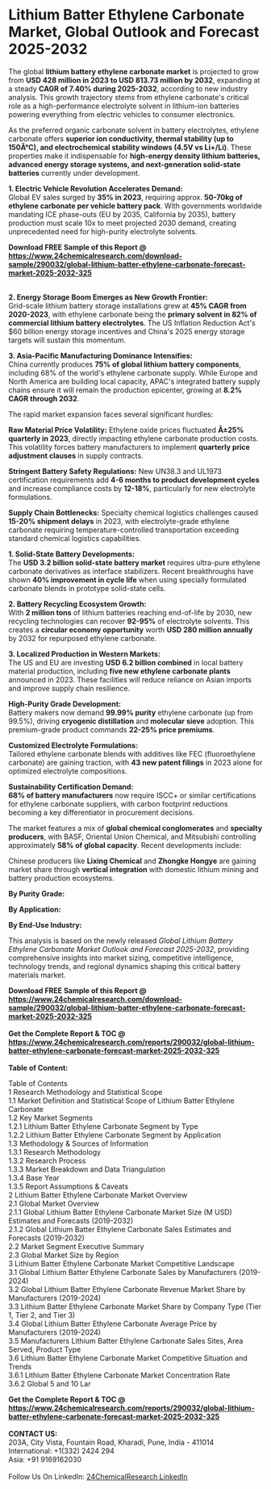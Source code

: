 <h1>Lithium Batter Ethylene Carbonate Market, Global Outlook and Forecast 2025-2032</h1><p>The global <strong>lithium battery ethylene carbonate market</strong> is projected to grow from <strong>USD 428 million in 2023 to USD 813.73 million by 2032</strong>, expanding at a steady <strong>CAGR of 7.40% during 2025-2032</strong>, according to new industry analysis. This growth trajectory stems from ethylene carbonate's critical role as a high-performance electrolyte solvent in lithium-ion batteries powering everything from electric vehicles to consumer electronics.</p><p>As the preferred organic carbonate solvent in battery electrolytes, ethylene carbonate offers <strong>superior ion conductivity, thermal stability (up to 150Â°C), and electrochemical stability windows (4.5V vs Li+/Li)</strong>. These properties make it indispensable for <strong>high-energy density lithium batteries, advanced energy storage systems, and next-generation solid-state batteries</strong> currently under development.</p><p><strong>1. Electric Vehicle Revolution Accelerates Demand:</strong><br>
Global EV sales surged by <strong>35% in 2023</strong>, requiring approx. <strong>50-70kg of ethylene carbonate per vehicle battery pack</strong>. With governments worldwide mandating ICE phase-outs (EU by 2035, California by 2035), battery production must scale 10x to meet projected 2030 demand, creating unprecedented need for high-purity electrolyte solvents.</p><div><b>Download FREE Sample of this Report @ 
            <a href="https://www.24chemicalresearch.com/download-sample/290032/global-lithium-batter-ethylene-carbonate-forecast-market-2025-2032-325">
            https://www.24chemicalresearch.com/download-sample/290032/global-lithium-batter-ethylene-carbonate-forecast-market-2025-2032-325</a></b></div><br><p><strong>2. Energy Storage Boom Emerges as New Growth Frontier:</strong><br>
Grid-scale lithium battery storage installations grew at <strong>45% CAGR from 2020-2023</strong>, with ethylene carbonate being the <strong>primary solvent in 82% of commercial lithium battery electrolytes</strong>. The US Inflation Reduction Act's $60 billion energy storage incentives and China's 2025 energy storage targets will sustain this momentum.</p><p><strong>3. Asia-Pacific Manufacturing Dominance Intensifies:</strong><br>
China currently produces <strong>75% of global lithium battery components</strong>, including 68% of the world's ethylene carbonate supply. While Europe and North America are building local capacity, APAC's integrated battery supply chains ensure it will remain the production epicenter, growing at <strong>8.2% CAGR through 2032</strong>.</p><p>The rapid market expansion faces several significant hurdles:</p><p><strong>Raw Material Price Volatility:</strong> Ethylene oxide prices fluctuated <strong>Â±25% quarterly in 2023</strong>, directly impacting ethylene carbonate production costs. This volatility forces battery manufacturers to implement <strong>quarterly price adjustment clauses</strong> in supply contracts.</p><p><strong>Stringent Battery Safety Regulations:</strong> New UN38.3 and UL1973 certification requirements add <strong>4-6 months to product development cycles</strong> and increase compliance costs by <strong>12-18%</strong>, particularly for new electrolyte formulations.</p><p><strong>Supply Chain Bottlenecks:</strong> Specialty chemical logistics challenges caused <strong>15-20% shipment delays</strong> in 2023, with electrolyte-grade ethylene carbonate requiring temperature-controlled transportation exceeding standard chemical logistics capabilities.</p><p><strong>1. Solid-State Battery Developments:</strong><br>
The <strong>USD 3.2 billion solid-state battery market</strong> requires ultra-pure ethylene carbonate derivatives as interface stabilizers. Recent breakthroughs have shown <strong>40% improvement in cycle life</strong> when using specially formulated carbonate blends in prototype solid-state cells.</p><p><strong>2. Battery Recycling Ecosystem Growth:</strong><br>
With <strong>2 million tons</strong> of lithium batteries reaching end-of-life by 2030, new recycling technologies can recover <strong>92-95%</strong> of electrolyte solvents. This creates a <strong>circular economy opportunity</strong> worth <strong>USD 280 million annually</strong> by 2032 for repurposed ethylene carbonate.</p><p><strong>3. Localized Production in Western Markets:</strong><br>
The US and EU are investing <strong>USD 6.2 billion combined</strong> in local battery material production, including <strong>five new ethylene carbonate plants</strong> announced in 2023. These facilities will reduce reliance on Asian imports and improve supply chain resilience.</p><p><strong>High-Purity Grade Development:</strong><br>
	Battery makers now demand <strong>99.99% purity</strong> ethylene carbonate (up from 99.5%), driving <strong>cryogenic distillation</strong> and <strong>molecular sieve</strong> adoption. This premium-grade product commands <strong>22-25% price premiums</strong>.</p><p><strong>Customized Electrolyte Formulations:</strong><br>
	Tailored ethylene carbonate blends with additives like FEC (fluoroethylene carbonate) are gaining traction, with <strong>43 new patent filings</strong> in 2023 alone for optimized electrolyte compositions.</p><p><strong>Sustainability Certification Demand:</strong><br>
	<strong>68% of battery manufacturers</strong> now require ISCC+ or similar certifications for ethylene carbonate suppliers, with carbon footprint reductions becoming a key differentiator in procurement decisions.</p><p>The market features a mix of <strong>global chemical conglomerates</strong> and <strong>specialty producers</strong>, with BASF, Oriental Union Chemical, and Mitsubishi controlling approximately <strong>58% of global capacity</strong>. Recent developments include:</p><p>Chinese producers like <strong>Lixing Chemical</strong> and <strong>Zhongke Hongye</strong> are gaining market share through <strong>vertical integration</strong> with domestic lithium mining and battery production ecosystems.</p><p><strong>By Purity Grade:</strong></p><p><strong>By Application:</strong></p><p><strong>By End-Use Industry:</strong></p><p>This analysis is based on the newly released <em>Global Lithium Battery Ethylene Carbonate Market Outlook and Forecast 2025-2032</em>, providing comprehensive insights into market sizing, competitive intelligence, technology trends, and regional dynamics shaping this critical battery materials market.</p><div><b>Download FREE Sample of this Report @ 
            <a href="https://www.24chemicalresearch.com/download-sample/290032/global-lithium-batter-ethylene-carbonate-forecast-market-2025-2032-325">
            https://www.24chemicalresearch.com/download-sample/290032/global-lithium-batter-ethylene-carbonate-forecast-market-2025-2032-325</a></b></div><br><div><b>Get the Complete Report & TOC @ 
            <a href="https://www.24chemicalresearch.com/reports/290032/global-lithium-batter-ethylene-carbonate-forecast-market-2025-2032-325">
            https://www.24chemicalresearch.com/reports/290032/global-lithium-batter-ethylene-carbonate-forecast-market-2025-2032-325</a></b></div><br>
            <b>Table of Content:</b><p>Table of Contents<br />
1 Research Methodology and Statistical Scope<br />
1.1 Market Definition and Statistical Scope of Lithium Batter Ethylene Carbonate<br />
1.2 Key Market Segments<br />
1.2.1 Lithium Batter Ethylene Carbonate Segment by Type<br />
1.2.2 Lithium Batter Ethylene Carbonate Segment by Application<br />
1.3 Methodology & Sources of Information<br />
1.3.1 Research Methodology<br />
1.3.2 Research Process<br />
1.3.3 Market Breakdown and Data Triangulation<br />
1.3.4 Base Year<br />
1.3.5 Report Assumptions & Caveats<br />
2 Lithium Batter Ethylene Carbonate Market Overview<br />
2.1 Global Market Overview<br />
2.1.1 Global Lithium Batter Ethylene Carbonate Market Size (M USD) Estimates and Forecasts (2019-2032)<br />
2.1.2 Global Lithium Batter Ethylene Carbonate Sales Estimates and Forecasts (2019-2032)<br />
2.2 Market Segment Executive Summary<br />
2.3 Global Market Size by Region<br />
3 Lithium Batter Ethylene Carbonate Market Competitive Landscape<br />
3.1 Global Lithium Batter Ethylene Carbonate Sales by Manufacturers (2019-2024)<br />
3.2 Global Lithium Batter Ethylene Carbonate Revenue Market Share by Manufacturers (2019-2024)<br />
3.3 Lithium Batter Ethylene Carbonate Market Share by Company Type (Tier 1, Tier 2, and Tier 3)<br />
3.4 Global Lithium Batter Ethylene Carbonate Average Price by Manufacturers (2019-2024)<br />
3.5 Manufacturers Lithium Batter Ethylene Carbonate Sales Sites, Area Served, Product Type<br />
3.6 Lithium Batter Ethylene Carbonate Market Competitive Situation and Trends<br />
3.6.1 Lithium Batter Ethylene Carbonate Market Concentration Rate<br />
3.6.2 Global 5 and 10 Lar</p><div><b>Get the Complete Report & TOC @ 
            <a href="https://www.24chemicalresearch.com/reports/290032/global-lithium-batter-ethylene-carbonate-forecast-market-2025-2032-325">
            https://www.24chemicalresearch.com/reports/290032/global-lithium-batter-ethylene-carbonate-forecast-market-2025-2032-325</a></b></div><br><b>CONTACT US:</b><br>
            203A, City Vista, Fountain Road, Kharadi, Pune, India - 411014<br>
            International: +1(332) 2424 294<br>
            Asia: +91 9169162030 <br><br>
            Follow Us On LinkedIn: <a href="https://www.linkedin.com/company/24chemicalresearch/">24ChemicalResearch LinkedIn</a>
